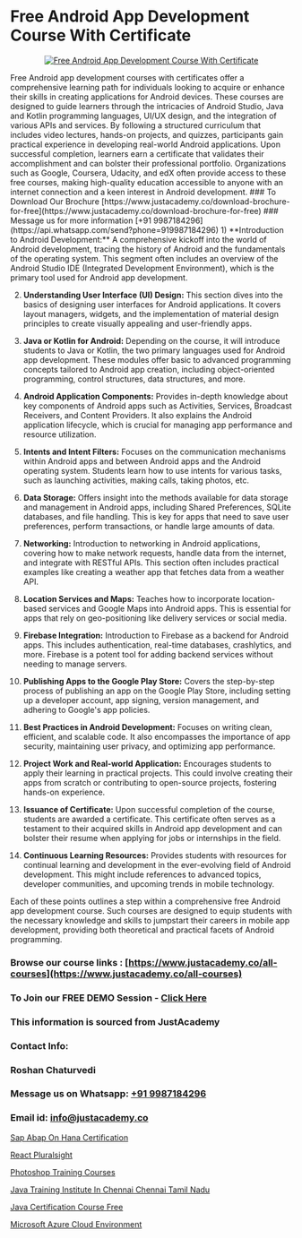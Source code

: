 # Free Android App Development Course With Certificate

<p align="center">
  <a href="https://justacademy.co/course-detail/android-app-development">
    <img src="https://justacademy.co/storage2/course_image/1676635923_course_image.webp" alt="Free Android App Development Course With Certificate">
  </a>
</p>
Free Android app development courses with certificates offer a comprehensive learning path for individuals looking to acquire or enhance their skills in creating applications for Android devices. These courses are designed to guide learners through the intricacies of Android Studio, Java and Kotlin programming languages, UI/UX design, and the integration of various APIs and services. By following a structured curriculum that includes video lectures, hands-on projects, and quizzes, participants gain practical experience in developing real-world Android applications. Upon successful completion, learners earn a certificate that validates their accomplishment and can bolster their professional portfolio. Organizations such as Google, Coursera, Udacity, and edX often provide access to these free courses, making high-quality education accessible to anyone with an internet connection and a keen interest in Android development.
### To Download Our Brochure [https://www.justacademy.co/download-brochure-for-free](https://www.justacademy.co/download-brochure-for-free)
### Message us for more information [+91 9987184296](https://api.whatsapp.com/send?phone=919987184296)
1) **Introduction to Android Development:** A comprehensive kickoff into the world of Android development, tracing the history of Android and the fundamentals of the operating system. This segment often includes an overview of the Android Studio IDE (Integrated Development Environment), which is the primary tool used for Android app development.

2) **Understanding User Interface (UI) Design:** This section dives into the basics of designing user interfaces for Android applications. It covers layout managers, widgets, and the implementation of material design principles to create visually appealing and user-friendly apps.

3) **Java or Kotlin for Android:** Depending on the course, it will introduce students to Java or Kotlin, the two primary languages used for Android app development. These modules offer basic to advanced programming concepts tailored to Android app creation, including object-oriented programming, control structures, data structures, and more.

4) **Android Application Components:** Provides in-depth knowledge about key components of Android apps such as Activities, Services, Broadcast Receivers, and Content Providers. It also explains the Android application lifecycle, which is crucial for managing app performance and resource utilization.

5) **Intents and Intent Filters:** Focuses on the communication mechanisms within Android apps and between Android apps and the Android operating system. Students learn how to use intents for various tasks, such as launching activities, making calls, taking photos, etc.

6) **Data Storage:** Offers insight into the methods available for data storage and management in Android apps, including Shared Preferences, SQLite databases, and file handling. This is key for apps that need to save user preferences, perform transactions, or handle large amounts of data.

7) **Networking:** Introduction to networking in Android applications, covering how to make network requests, handle data from the internet, and integrate with RESTful APIs. This section often includes practical examples like creating a weather app that fetches data from a weather API.

8) **Location Services and Maps:** Teaches how to incorporate location-based services and Google Maps into Android apps. This is essential for apps that rely on geo-positioning like delivery services or social media.

9) **Firebase Integration:** Introduction to Firebase as a backend for Android apps. This includes authentication, real-time databases, crashlytics, and more. Firebase is a potent tool for adding backend services without needing to manage servers.

10) **Publishing Apps to the Google Play Store:** Covers the step-by-step process of publishing an app on the Google Play Store, including setting up a developer account, app signing, version management, and adhering to Google's app policies.

11) **Best Practices in Android Development:** Focuses on writing clean, efficient, and scalable code. It also encompasses the importance of app security, maintaining user privacy, and optimizing app performance.

12) **Project Work and Real-world Application:** Encourages students to apply their learning in practical projects. This could involve creating their apps from scratch or contributing to open-source projects, fostering hands-on experience.

13) **Issuance of Certificate:** Upon successful completion of the course, students are awarded a certificate. This certificate often serves as a testament to their acquired skills in Android app development and can bolster their resume when applying for jobs or internships in the field.

14) **Continuous Learning Resources:** Provides students with resources for continual learning and development in the ever-evolving field of Android development. This might include references to advanced topics, developer communities, and upcoming trends in mobile technology.

Each of these points outlines a step within a comprehensive free Android app development course. Such courses are designed to equip students with the necessary knowledge and skills to jumpstart their careers in mobile app development, providing both theoretical and practical facets of Android programming.

### Browse our course links : [https://www.justacademy.co/all-courses](https://www.justacademy.co/all-courses) 
### To Join our FREE DEMO Session - [Click Here](https://www.justacademy.co/register-for-course-demo)


### This information is sourced from JustAcademy
### Contact Info:
### Roshan Chaturvedi
### Message us on Whatsapp: [+91 9987184296](https://api.whatsapp.com/send?phone=919987184296)
### Email id: [info@justacademy.co](mailto:info@justacademy.co)
                
[Sap Abap On Hana Certification](https://www.linkedin.com/pulse/sap-abap-hana-certification-software-training-sunnyvale-dkvjc/)

[React Pluralsight](0)

[Photoshop Training Courses](https://medium.com/@kumarishimmi99/photoshop-training-courses-ee15645c7558)

[Java Training Institute In Chennai Chennai Tamil Nadu](https://medium.com/@mahi3106/java-training-institute-in-chennai-chennai-tamil-nadu-7f3a3c5e254b)

[Java Certification Course Free](https://justacademyin.github.io/justacademy/java-certification-course-free)

[Microsoft Azure Cloud Environment](https://justacademyin.github.io/justacademy/microsoft-azure-cloud-environment)

